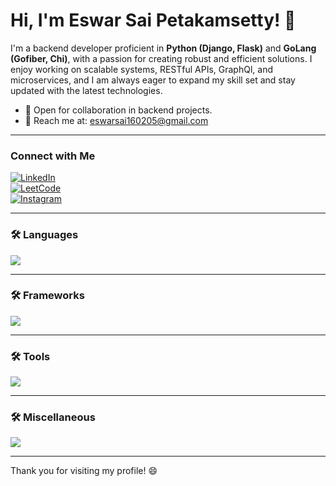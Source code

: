 # Hi, I'm Eswar Sai Petakamsetty! 👋

I'm a backend developer proficient in **Python (Django, Flask)** and **GoLang (Gofiber, Chi)**, with a passion for creating robust and efficient solutions. I enjoy working on scalable systems, RESTful APIs, GraphQl, and microservices, and I am always eager to expand my skill set and stay updated with the latest technologies.

- 💼 Open for collaboration in backend projects.
- 📧 Reach me at: eswarsai160205@gmail.com

---

### Connect with Me

[![LinkedIn](https://img.shields.io/badge/-LinkedIn-0077B5?style=flat&logo=linkedin&logoColor=white)](https://www.linkedin.com/in/eswar-sai-petakamsetty-25a1b8280/)  
[![LeetCode](https://img.shields.io/badge/-LeetCode-FFA116?style=flat&logo=leetcode&logoColor=black)](https://leetcode.com/Eswar_Sai2005)  
[![Instagram](https://img.shields.io/badge/-Instagram-E4405F?style=flat&logo=instagram&logoColor=white)](https://instagram.com/_eshwar.xx_)

---

### 🛠 Languages

<p align="left">
  <img src="https://skillicons.dev/icons?i=python,go,c,cpp,java,js,postgresql" />
</p>

---

### 🛠 Frameworks

<p align="left">
  <img src="https://skillicons.dev/icons?i=django,flask,react,next,express" />
</p>

---

### 🛠 Tools

<p align="left">
  <img src="https://skillicons.dev/icons?i=docker,redis,kafka,postman,vscode,git,github,apollo,graphql" />
</p>

---

### 🛠 Miscellaneous

<p align="left">
  <img src="https://skillicons.dev/icons?i=html,css" />
</p>

---

Thank you for visiting my profile! 😄
